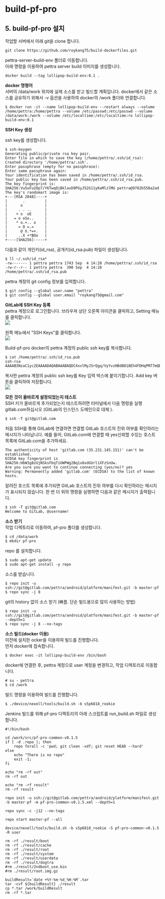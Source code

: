 # build-pf-pro

## 5. build-pf-pro 설치

작업할 서버에서 아래 git을 clone 합니다.
```
git clone https://github.com/roykang75/build-dockerfiles.git
```

pettra-server-build-env 폴더로 이동합니다.  
아래 명령을 이용하여 pettra server build 이미지를 생성합니다.  
```
docker build --tag lollipop-build-env:0.1 .
```

**docker 명령어**  
서버의 /data/work 위치에 실제 소스를 받고 빌드할 계획입니다. docker에서 같은 소스를 공유하기 위해서 -v 옵션을 사용하여 docker의 /work 폴더와 연결합니다.  
```
$ docker run -it --name lollipop-build-env --restart always --volume /home/pettra:/home/pettra --volume /etc/passwd:/etc/passwd --volume /data/work:/work --volume /etc/localtime:/etc/localtime:ro lollipop-build-env:0.1
```

**SSH Key 생성**

ssh key를 생성합니다.  
```
$ ssh-keygen
Generating public/private rsa key pair.
Enter file in which to save the key (/home/pettra/.ssh/id_rsa): 
Created directory '/home/pettra/.ssh'.
Enter passphrase (empty for no passphrase): 
Enter same passphrase again: 
Your identification has been saved in /home/pettra/.ssh/id_rsa.
Your public key has been saved in /home/pettra/.ssh/id_rsa.pub.
The key fingerprint is:
SHA256:Vu5uFu2Op7/Y6TwqOjBklavD9PGyJ52G11yKaMlzlMU pettra@9782b558a2ad
The key's randomart image is:
+---[RSA 2048]----+
|       .         |
|      o          |
|     . . ..      |
|    + o  oE      |
|   = o oSo..     |
|    * o.+.. o    |
|     = O =.=     |
|      @ X.*=+.   |
|     ..X +*BOo   |
+----[SHA256]-----+
```

다음과 같이 개인키(id_rsa), 공개키(id_rsa.pub) 파일이 생성됩니다.  
```
$ ll ~/.ssh/id_rsa*
-rw------- 1 pettra pettra 1743 Sep  4 14:28 /home/pettra/.ssh/id_rsa
-rw-r--r-- 1 pettra pettra  390 Sep  4 14:28 /home/pettra/.ssh/id_rsa.pub
```

pettra 계정의 git config 정보를 입력합니다.  
```
$ git config --global user.name "pettra"
$ git config --global user.email "roykang75@gmail.com"
```

**GitLab에 SSH Key 등록**  
pettra 계정으로 로그인합니다. 브라우져 상단 오른쪽 아이콘을 클릭하고, Setting 메뉴를 클릭합니다.  
![](/assets/gitlab_jenkins_build_1.png)  

왼쪽 메뉴에서 "SSH Keys"를 클릭합니다.  
![](/assets/gitlab_jenkins_build_2.png)  

Build-pf-pro docker의 pettra 계정의 public ssh key를 복사합니다.  
```
$ cat /home/pettra/.ssh/id_rsa.pub
ssh-rsa AAAAB3NzaC1yc2EAAAADAQABAAABAQDC4xvlMyJ5rQgq/VyYvzHBdB818Eh4FDHqPM77mQBAD2OYJoT3RFJg5uwuy0DZtuIsJpICtU85iSP7lFULtOVFCGpVmz4pA2II1i2u8VLUrdhPo9CzZhGzEVelXsYPORjJUxgpkTZwpE7PfTauoiSHrfgmD7kApxzU0/+RLBc8A9SK1yKI41Mi5c1M0+1MCmPji2B8moXnaCQFp25Cs0LtcPw8biirWvyxyFfti+hP7P06Ws6ukQaG+JqZHijmqrNJvTYSvRgGL6inuqKV+BFqM1lASl09AS3d1PHC5yfiunOQ+dnmPMOba7p8xZ2kYbvQAbfyQVWmB5mc/WGijL4d
```

복사한 pettra 계정의 public ssh key를 Key 입력 박스에 붙이기합니다. Add key 버튼을 클릭하여 저장합니다.  
![](/assets/gitlab_jenkins_build_3.png)  

**모든 것이 올바르게 설정되었는지 테스트**  
SSH 키가 올바르게 추가되었는지 테스트하려면 터미널에서 다음 명령을 실행 gitlab.com하십시오 (GitLab의 인스턴스 도메인으로 대체 ).

```
$ ssh -T git@gitlab.com
```
처음 SSH를 통해 GitLab에 연결하면 연결할 GitLab 호스트의 진위 여부를 확인하라는 메시지가 나타납니다. 예를 들어, GitLab.com에 연결할 때 yes신뢰할 수있는 호스트 목록에 GitLab.com을 추가하세요.
```
The authenticity of host 'gitlab.com (35.231.145.151)' can't be established.
ECDSA key fingerprint is SHA256:HbW3g8zUjNSksFbqTiUWPWg2Bq1x8xdGUrliXFzSnUw.
Are you sure you want to continue connecting (yes/no)? yes
Warning: Permanently added 'gitlab.com' (ECDSA) to the list of known hosts.
```

알려진 호스트 목록에 추가되면 GitLab 호스트의 진위 여부를 다시 확인하라는 메시지가 표시되지 않습니다. 한 번 더 위의 명령을 실행하면 다음과 같은 메시지가 출력됩니다.
```
$ ssh -T git@gitlab.com
Welcome to GitLab, @username!
```

**소스 받기**  
작업 디렉토리로 이동하여, pf-pro 폴더를 생성합니다.
```
$ cd /data/work
$ mkdir pf-pro
```

repo 를 설치합니다.  
```
$ sudo apt-get update
$ sudo apt-get install -y repo
```

소스를 받습니다. 
```
$ repo init -u ssh://git@gitlab.com/pettra/android/platform/manifest.git -b master-pf
$ repo sync -j 8
```

git의 history 없이 소스 받기 (빠름. 단순 빌드용으로 많이 사용하는 방법)
```
$ repo init -u ssh://git@gitlab.com/pettra/android/platform/manifest.git -b master-pf --depth=1
$ repo sync -j 8 --no-tags
```

**소스 빌드(docker 이용)**  
이전에 설치한 ocker을 이용하여 빌드를 진행합니다.  
먼저 docker에 접속합니다.  
```
$ docker exec -it lollipop-build-env /bin/bash
```

docker에 연결한 후, pettra 계정으로 user 계정을 변경하고, 작업 디렉토리로 이동합니다.  
```
# su - pettra
$ cd /work
```

빌드 명령을 이용하여 빌드를 진행합니다.  
```
$ ./device/nexell/tools/build.sh -b s5p6818_rookie
```

Jenkins 빌드를 위해 pf-pro 디렉토리의 아래 스크립트를 run_build.sh 파일로 생성합니다.
```
#!/bin/bash

cd /work/src/pf-pro-common-v0.1.5
if [ -d .repo ]; then
	repo forall -c 'pwd; git clean -xdf; git reset HEAD --hard'
else
	echo "There is no repo"
	exit -1;
fi

echo "rm -rf out"
rm -rf out

echo "rm -rf result"
rm -rf result

repo init -u ssh://git@gitlab.com/pettra/android/platform/manifest.git -b master-pf -m pf-pro-common-v0.1.5.xml --depth=1

repo sync -c -j12 --no-tags

repo start master-pf --all

device/nexell/tools/build.sh -b s5p6818_rookie -S pf-pro-common-v0.1.5 -R user 

rm -rf ./result/boot
rm -rf ./result/cache
rm -rf ./result/root
rm -rf ./result/system
rm -rf ./result/userdata
rm -rf ./result/dogtra
#rm ./result/2ndboot_use.bin
#rm ./result/root.img.gz

buildResult=`date +%Y-%m-%d_%H-%M`.tar
tar -cvf ${buildResult} ./result
cp *.tar /work/buildResult
rm -rf *.tar

```